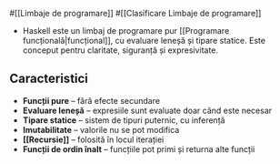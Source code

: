 #[[Limbaje de programare]]  #[[Clasificare Limbaje de programare]]
- Haskell este un limbaj de programare pur [[Programare funcțională|funcțional]], cu evaluare leneșă și tipare statice. Este conceput pentru claritate, siguranță și expresivitate.

## Caracteristici

- **Funcții pure** – fără efecte secundare
- **Evaluare leneșă** – expresiile sunt evaluate doar când este necesar
- **Tipare statice** – sistem de tipuri puternic, cu inferență
- **Imutabilitate** – valorile nu se pot modifica
- **[[Recursie]]** – folosită în locul iterației
- **Funcții de ordin înalt** – funcțiile pot primi și returna alte funcții
